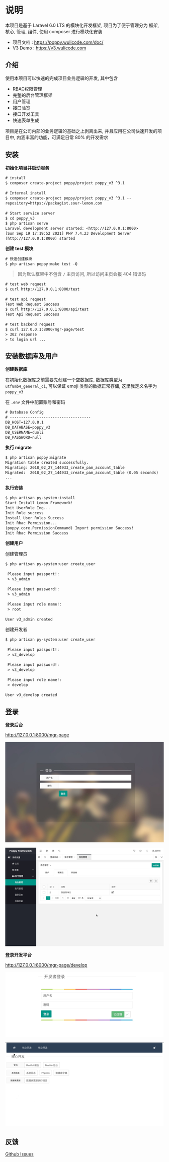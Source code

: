 # 说明

本项目是基于 Laravel 6.0 LTS 的模块化开发框架, 项目为了便于管理分为 框架, 核心, 管理, 组件, 使用 composer 进行模块化安装

- 项目文档 : https://poppy.wulicode.com/doc/
- V3 Demo : https://v3.wulicode.com

## 介绍

使用本项目可以快速的完成项目业务逻辑的开发, 其中包含

- RBAC权限管理
- 完整的后台管理框架
- 用户管理
- 接口验签
- 接口开发工具
- 快速表单生成

项目是在公司内部的业务逻辑的基础之上剥离出来, 并且应用在公司快速开发的项目中, 内涵丰富的功能，可满足日常 80% 的开发需求

## 安装

**初始化项目并启动服务**

```
# install
$ composer create-project poppy/project poppy_v3 ^3.1

# Internal install
$ composer create-project poppy/project poppy_v3 ^3.1 --repository=https://packagist.sour-lemon.com

# Start service server
$ cd poppy_v3
$ php artisan serve
Laravel development server started: <http://127.0.0.1:8000>
[Sun Sep 19 17:19:52 2021] PHP 7.4.23 Development Server (http://127.0.0.1:8000) started
```

**创建 test 模块**

```
# 快速创建模块
$ php artisan poppy:make test -Q
```

> 因为默认框架中不包含 `/` 主页访问, 所以访问主页会报 404 错误码

```
# test web request
$ curl http://127.0.0.1:8000/test

# test api request
Test Web Request Success
$ curl http://127.0.0.1:8000/api/test
Test Api Request Success

# test backend request
$ curl 127.0.0.1:8000/mgr-page/test
> 302 response
> to login url ...
```

## 安装数据库及用户

**创建数据库**

在初始化数据库之前需要先创建一个空数据库, 数据库类型为 `utf8mb4_general_ci`, 可以保证 emoji 类型的数据正常存储, 这里我定义名字为 `poppy_v3`

在 `.env` 文件中配置账号和密码

```
# Database Config
# ------------------------------------
DB_HOST=127.0.0.1
DB_DATABASE=poppy_v3
DB_USERNAME=duoli
DB_PASSWORD=null
```

**执行 migrate**

```
$ php artisan poppy:migrate
Migration table created successfully.
Migrating: 2018_02_27_144933_create_pam_account_table
Migrated:  2018_02_27_144933_create_pam_account_table (0.05 seconds)
...
```

**执行安装**

```
$ php artisan py-system:install
Start Install Lemon Framework!
Init UserRole Ing...
Init Role success
Install User Roles Success
Init Rbac Permission...
(poppy.core.PermissionCommand) Import permission Success! 
Init Rbac Permission Success
```

**创建用户**

创建管理员

```
$ php artisan py-system:user create_user

 Please input passport!:
 > v3_admin

 Please input password!:
 > v3_admin

 Please input role name!:
 > root

User v3_admin created
```

创建开发者

```
$ php artisan py-system:user create_user

 Please input passport!:
 > v3_develop

 Please input password!:
 > v3_develop

 Please input role name!:
 > develop

User v3_develop created
```
## 登录

**登录后台**

http://127.0.0.1:8000/mgr-page

![](./resources/docs/images/mgr-login.jpg)

![](./resources/docs/images/mgr-page.jpg)

**登录开发平台**

http://127.0.0.1:8000/mgr-page/develop

![](./resources/docs/images/dev-login.jpg)

![](./resources/docs/images/dev-page.jpg)


## 反馈

[Github Issues](https://github.com/imvkmark/poppy-project/issues)
